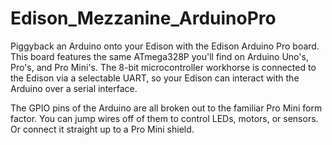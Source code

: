 Edison_Mezzanine_ArduinoPro
===========================

Piggyback an Arduino onto your Edison with the Edison Arduino Pro board. This board features the same ATmega328P you'll find on Arduino Uno's, Pro's, and Pro Mini's. The 8-bit microcontroller workhorse is connected to the Edison via a selectable UART, so your Edison can interact with the Arduino over a serial interface.

The GPIO pins of the Arduino are all broken out to the familiar Pro Mini form factor. You can jump wires off of them to control LEDs, motors, or sensors. Or connect it straight up to a Pro Mini shield.